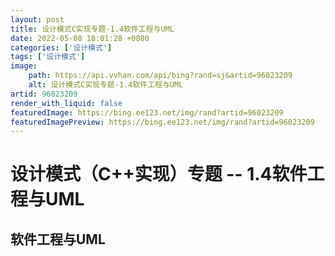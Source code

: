 ```yaml
---
layout: post
title: 设计模式C实现专题-1.4软件工程与UML
date: 2022-05-08 18:01:28 +0800
categories: ['设计模式']
tags: ['设计模式']
image:
    path: https://api.vvhan.com/api/bing?rand=sj&artid=96023209
    alt: 设计模式C实现专题-1.4软件工程与UML
artid: 96023209
render_with_liquid: false
featuredImage: https://bing.ee123.net/img/rand?artid=96023209
featuredImagePreview: https://bing.ee123.net/img/rand?artid=96023209
---
```


# 设计模式（C++实现）专题 -- 1.4软件工程与UML

## 软件工程与UML